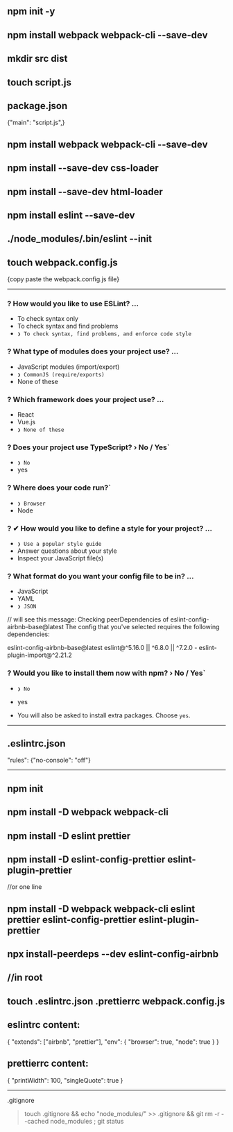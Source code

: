 ## npm init -y

## npm install webpack webpack-cli --save-dev

## mkdir src dist

## touch script.js

## package.json

{"main": "script.js",}

## npm install webpack webpack-cli --save-dev

## npm install --save-dev css-loader

## npm install --save-dev html-loader

## npm install eslint --save-dev

## ./node_modules/.bin/eslint --init

## touch webpack.config.js

{copy paste the webpack.config.js file}

---

### ? How would you like to use ESLint? …

- To check syntax only
- To check syntax and find problems
- `❯ To check syntax, find problems, and enforce code style`

### ? What type of modules does your project use? …

- JavaScript modules (import/export)
- `❯ CommonJS (require/exports)`
- None of these

### ? Which framework does your project use? …

- React
- Vue.js
- `❯ None of these`

### ? Does your project use TypeScript? › No / Yes`

- `❯ No`
- yes

### ? Where does your code run?`

- `❯ Browser`
- Node

### ? ✔ How would you like to define a style for your project? …

- `❯ Use a popular style guide`
- Answer questions about your style
- Inspect your JavaScript file(s)

### ? What format do you want your config file to be in? …

- JavaScript
- YAML
- `❯ JSON`

// will see this message:
Checking peerDependencies of eslint-config-airbnb-base@latest
The config that you've selected requires the following dependencies:

eslint-config-airbnb-base@latest eslint@^5.16.0 || ^6.8.0 || ^7.2.0 - eslint-plugin-import@^2.21.2

### ? Would you like to install them now with npm? › No / Yes`

- `❯ No`
- yes

- You will also be asked to install extra packages. Choose `yes`.

---

## .eslintrc.json

"rules":
{"no-console": "off"}

---

## npm init

## npm install -D webpack webpack-cli

## npm install -D eslint prettier

## npm install -D eslint-config-prettier eslint-plugin-prettier

//or one line

## npm install -D webpack webpack-cli eslint prettier eslint-config-prettier eslint-plugin-prettier

## npx install-peerdeps --dev eslint-config-airbnb

## //in root

## touch .eslintrc.json .prettierrc webpack.config.js

## eslintrc content:

{
"extends": ["airbnb", "prettier"],
"env": {
"browser": true,
"node": true
}
}

## prettierrc content:

{
"printWidth": 100,
"singleQuote": true
}

---

.gitignore

> touch .gitignore && echo "node_modules/" >> .gitignore && git rm -r --cached node_modules ; git status
